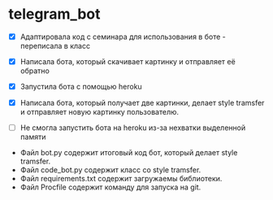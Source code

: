 # telegram_bot

- [x] Адаптировала код с семинара для использования в боте - переписала в класс
- [x] Написала бота, который скачивает картинку и отправляет её обратно
- [x] Запустила бота с помощью heroku
- [x] Написала бота, который получает две картинки, делает style tramsfer и отправляет новую картинку пользователю.
- [ ] Не смогла запустить бота на heroku из-за нехватки выделенной памяти


- Файл bot.py содержит итоговый код бот, который делает style tramsfer.
- Файл code_bot.py содержит класс со style tramsfer.
- Файл requirements.txt содержит загружаемы библиотеки.
- Файл Procfile содержит команду для запуска на git. 
